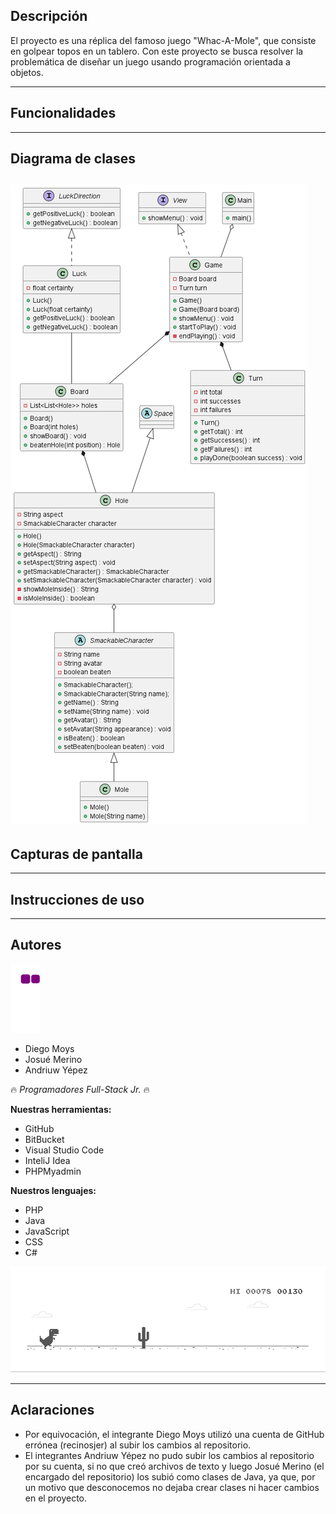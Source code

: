 
Descripción
--------------------
El proyecto es una réplica del famoso juego "Whac-A-Mole", que consiste en golpear topos en un tablero. Con este proyecto se busca resolver la problemática de diseñar un juego usando programación orientada a objetos.

--------------------
Funcionalidades
--------------------

--------------------
Diagrama de clases
--------------------
![Diagrama de clases](Whack-A-Mole.png)
--------------------
Capturas de pantalla
--------------------

--------------------
Instrucciones de uso
--------------------

--------------------
Autores
--------------------
![snake gif](https://github.com/AvidCoder101/AvidCoder101/blob/output/github-contribution-grid-snake.gif)

- Diego Moys
- Josué Merino
- Andriuw Yépez

🔥 _Programadores Full-Stack Jr._ 🔥

**Nuestras herramientas:**
- GitHub
- BitBucket
- Visual Studio Code
- InteliJ Idea
- PHPMyadmin

**Nuestros lenguajes:**
- PHP
- Java
- JavaScript
- CSS
- C#

![Dino](https://raw.githubusercontent.com/wangningkai/wangningkai/master/assets/dino.gif)

--------------------
Aclaraciones
--------------------
- Por equivocación, el integrante Diego Moys utilizó una cuenta de GitHub errónea (recinosjer) al subir los cambios al repositorio.
- El integrantes Andriuw Yépez no pudo subir los cambios al repositorio por su cuenta, si no que creó archivos de texto y luego Josué Merino (el encargado del repositorio) los subió como clases de Java, ya que, por un motivo que desconocemos no dejaba crear clases ni hacer cambios en el proyecto.
